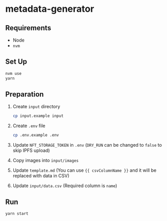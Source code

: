 # metadata-generator

## Requirements

- Node
- `nvm`

## Set Up

```bash
nvm use
yarn
```

## Preparation

1. Create `input` directory

   ```bash
   cp input.example input
   ```

2. Create `.env` file

   ```bash
   cp .env.example .env
   ```

3. Update `NFT_STORAGE_TOKEN` in `.env` (`DRY_RUN` can be changed to `false` to skip IPFS upload)
4. Copy images into `input/images`
5. Update `template.md` (You can use `{{ csvColumnName }}` and it will be replaced with data in CSV)
6. Update `input/data.csv` (Required column is `name`)

## Run

```bash
yarn start
```
